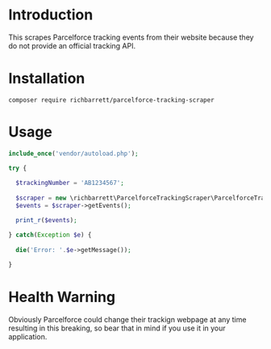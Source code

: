 # Introduction
This scrapes Parcelforce tracking events from their website because they do not provide an official tracking API.

# Installation
`composer require richbarrett/parcelforce-tracking-scraper`

# Usage
```php
include_once('vendor/autoload.php');

try {
  
  $trackingNumber = 'AB1234567';
  
  $scraper = new \richbarrett\ParcelforceTrackingScraper\ParcelforceTrackingScraper($trackingNumber);
  $events = $scraper->getEvents();

  print_r($events);

} catch(Exception $e) {
  
  die('Error: '.$e->getMessage());
  
}
```

# Health Warning
Obviously Parcelforce could change their trackign webpage at any time resulting in this breaking, so bear that in mind if you use it in your application.
